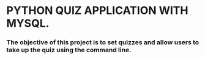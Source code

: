 # PYTHON QUIZ APPLICATION WITH MYSQL.
### The objective of this project is to set quizzes and allow users to take up the quiz using the command line.

